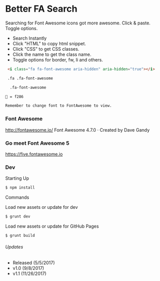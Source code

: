 # Better FA Search

Searching for Font Awesome icons got more awesome. Click & paste. Toggle options.

  - Search Instantly
  - Click "HTML" to copy html snippet.
  - Click "CSS" to get CSS classes.
  - Click the name to get the class name.
  - Toggle options for border, fw, li and others.

```html
 <i class="fa fa-font-awesome aria-hidden" aria-hidden="true"></i>
```

```txt
 .fa .fa-font-awesome
```

```txt
  .fa-font-awesome
```

```txt
 = f286

Remember to change font to FontAwesome to view.
```

### Font Awesome
http://fontawesome.io/
Font Awesome 4.7.0 · Created by Dave Gandy

### Go meet Font Awesome 5
https://five.fontawesome.io


### Dev

Starting Up
```sh
$ npm install
```
Commands

Load new assets or update for dev
```sh
$ grunt dev
```

Load new assets or update for GitHub Pages
```sh
$ grunt build
```

###### Updates
  - Released (5/5/2017)
  - v1.0 (9/8/2017)
  - v1.1 (11/26/2017)
